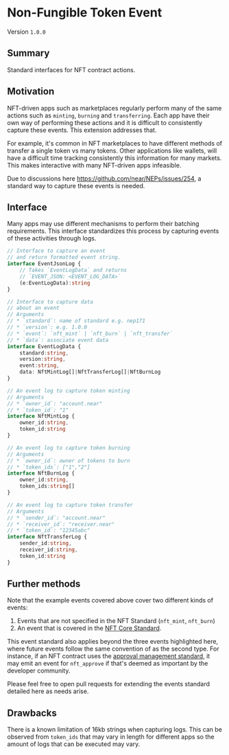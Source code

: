 # Non-Fungible Token Event

Version `1.0.0`

## Summary

Standard interfaces for NFT contract actions.

## Motivation

NFT-driven apps such as marketplaces regularly perform many
of the same actions such as `minting`, `burning` and `transferring`.
Each app have their own way of performing these actions and it
is difficult to consistently capture these events.
This extension addresses that.

For example, it's common in NFT marketplaces to have
different methods of transfer a single token vs many 
tokens. Other applications like wallets, will have
a difficult time tracking consistently this information for many
markets. This makes interactive with many NFT-driven apps 
infeasible.

Due to discussions here 
https://github.com/near/NEPs/issues/254,
a standard way to capture these events is needed.

## Interface

Many apps may use different mechanisms to perform their batching
requirements. This interface standardizes this process by capturing
events of these activities through logs.

```ts
// Interface to capture an event
// and return formatted event string.
interface EventJsonLog {
    // Takes `EventLogData` and returns
    // `EVENT_JSON: <EVENT_LOG_DATA>`
    (e:EventLogData):string
}

// Interface to capture data 
// about an event
// Arguments
// * `standard`: name of standard e.g. nep171
// * `version`: e.g. 1.0.0
// * `event`: `nft_mint` | `nft_burn` | `nft_transfer`
// * `data`: associate event data
interface EventLogData {
    standard:string,
    version:string,
    event:string,
    data: NftMintLog[]|NftTransferLog[]|NftBurnLog
}

// An event log to capture token minting
// Arguments
// * `owner_id`: "account.near"
// * `token_id`: "1"
interface NftMintLog {
    owner_id:string,
    token_id:string
}

// An event log to capture token burning
// Arguments
// * `owner_id`: owner of tokens to burn
// * `token_ids`: ["1","2"]
interface NftBurnLog {
    owner_id:string,
    token_ids:string[]
}

// An event log to capture token transfer
// Arguments
// * `sender_id`: "account.near"
// * `receiver_id`: "receiver.near"
// * `token_id`: "12345abc"
interface NftTransferLog {
    sender_id:string,
    receiver_id:string,
    token_id:string
}
```

## Further methods

Note that the example events covered above cover two different kinds of events:
1. Events that are not specified in the NFT Standard (`nft_mint`, `nft_burn`)
2. An event that is covered in the [NFT Core Standard](https://nomicon.io/Standards/NonFungibleToken/Core.html#nft-interface).

 This event standard also applies beyond the three events highlighted here, where future events follow the same convention of as the second type. For instance, if an NFT contract uses the [approval management standard](https://nomicon.io/Standards/NonFungibleToken/ApprovalManagement.html), it may emit an event for `nft_approve` if that's deemed as important by the developer community.
 
 Please feel free to open pull requests for extending the events standard detailed here as needs arise.
## Drawbacks

There is a known limitation of 16kb strings when capturing logs.
This can be observed from `token_ids` that may vary in length
for different apps so the amount of logs that can
be executed may vary.
